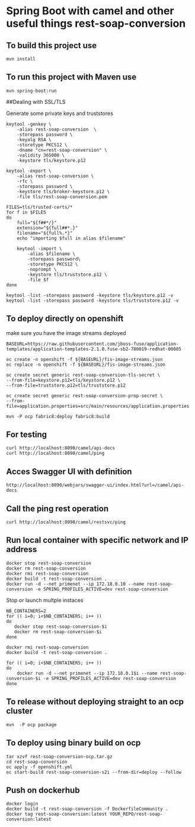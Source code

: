 # Spring Boot with camel and other useful things rest-soap-conversion 


## To build this project use

```
mvn install
```

## To run this project with Maven use

```
mvn spring-boot:run
```

##Dealing with SSL/TLS

Generate some private keys and truststores

```
keytool -genkey \
    -alias rest-soap-conversion  \
    -storepass password \
    -keyalg RSA \
    -storetype PKCS12 \
    -dname "cn=rest-soap-conversion" \
    -validity 365000 \
    -keystore tls/keystore.p12

keytool -export \
    -alias rest-soap-conversion \
    -rfc \
    -storepass password \
    -keystore tls/broker-keystore.p12 \
    -file tls/rest-soap-conversion.pem

FILES=tls/trusted-certs/*
for f in $FILES
do
    full="${f##*/}"
    extension="${full##*.}"
    filename="${full%.*}"
    echo "importing $full in alias $filename"

    keytool -import \
        -alias $filename \
        -storepass password\
        -storetype PKCS12 \
        -noprompt \
        -keystore tls/truststore.p12 \
        -file $f
done

keytool -list -storepass password -keystore tls/keystore.p12 -v
keytool -list -storepass password -keystore tls/truststore.p12 -v
```


## To deploy directly on openshift

make sure you have the image streams deployed

```
BASEURL=https://raw.githubusercontent.com/jboss-fuse/application-templates/application-templates-2.1.0.fuse-sb2-780019-redhat-00005

oc create -n openshift -f ${BASEURL}/fis-image-streams.json
oc replace -n openshift -f ${BASEURL}/fis-image-streams.json
```

```
oc create secret generic rest-soap-conversion-tls-secret \
--from-file=keystore.p12=tls/keystore.p12 \
--from-file=truststore.p12=tls/truststore.p12

oc create secret generic rest-soap-conversion-prop-secret \
--from-file=application.properties=src/main/resources/application.properties

mvn -P ocp fabric8:deploy fabric8:build
```

## For testing

```
curl http://localhost:8090/camel/api-docs
curl http://localhost:8090/camel/ping
```


## Acces Swagger UI with definition

```
http://localhost:8090/webjars/swagger-ui/index.html?url=/camel/api-docs
```

## Call the ping rest operation
```
curl http://localhost:8090/camel/restsvc/ping
```

## Run local container with specific network and IP address


```
docker stop rest-soap-conversion
docker rm rest-soap-conversion
docker rmi rest-soap-conversion
docker build -t rest-soap-conversion .
docker run -d --net primenet --ip 172.18.0.10 --name rest-soap-conversion -e SPRING_PROFILES_ACTIVE=dev rest-soap-conversion
```

Stop or launch multple instaces

```
NB_CONTAINERS=2
for (( i=0; i<$NB_CONTAINERS; i++ ))
do
   docker stop rest-soap-conversion-$i
   docker rm rest-soap-conversion-$i
done

docker rmi rest-soap-conversion
docker build -t rest-soap-conversion .

for (( i=0; i<$NB_CONTAINERS; i++ ))
do
    docker run -d --net primenet --ip 172.18.0.1$i --name rest-soap-conversion-$i -e SPRING_PROFILES_ACTIVE=dev rest-soap-conversion
done
```

## To release without deploying straight to an ocp cluster

```
mvn  -P ocp package
```

## To deploy using binary build on ocp

```
tar xzvf rest-soap-conversion-ocp.tar.gz
cd rest-soap-conversion
oc apply -f openshift.yml
oc start-build rest-soap-conversion-s2i --from-dir=deploy --follow
```

## Push on dockerhub

```
docker login
docker build -t rest-soap-conversion -f DockerfileCommunity .
docker tag rest-soap-conversion:latest YOUR_REPO/rest-soap-conversion:latest
```